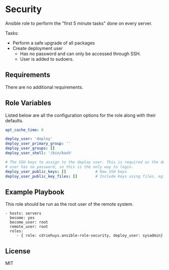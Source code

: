 Security
=========

Ansible role to perform the "first 5 minute tasks" done on every server.

Tasks:

- Perform a safe upgrade of all packages
- Create deployment user
  - Has no password and can only be accessed through SSH.
  - User is added to sudoers.

Requirements
------------

There are no additional requirements.

Role Variables
--------------

Listed below are all the configuration options for the role along with their defaults.

```YAML
apt_cache_time: 0

deploy_user: 'deploy'
deploy_user_primary_group: ''
deploy_user_groups: []
deploy_user_shell: '/bin/bash'

# The SSH keys to assign to the deploy user. This is required as the deployment
# user has no password, so this is the only way to login.
deploy_user_public_keys: []             # Raw SSH keys
deploy_user_public_key_files: []        # Include keys using files, eg: ~/.ssh/id_rsa.pub
```

Example Playbook
----------------

This role should be run as the root user of the remote system.

    - hosts: servers
      become: yes
      become_user: root
      remote_user: root
      roles:
         - { role: cdriehuys.ansible-role-security, deploy_user: sysadmin}

License
-------

MIT
